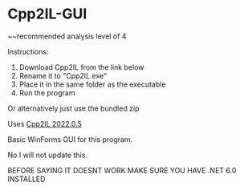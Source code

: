 # Cpp2IL-GUI

~~recommended analysis level of 4

Instructions:
1. Download Cpp2IL from the link below
2. Rename it to "Cpp2IL.exe"
3. Place it in the same folder as the executable
4. Run the program

Or alternatively just use the bundled zip

Uses [Cpp2IL 2022.0.5](https://github.com/SamboyCoding/Cpp2IL/releases/tag/2022.0.5)

Basic WinForms GUI for this program. 

No I will not update this.

BEFORE SAYING IT DOESNT WORK MAKE SURE YOU HAVE .NET 6.0 INSTALLED
